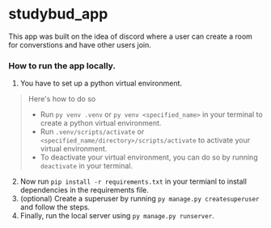 # studybud_app
This app was built on the idea of discord where a user can create a room for converstions and have other users join.


### How to run the app locally.
1. You have to set up a python virtual environment.
  > Here's how to do so
  > - Run `py venv .venv` or `py venv <specified_name>` in your terminal to create a python virtual environment.
  > - Run `.venv/scripts/activate` or `<specified_name/directory>/scripts/activate` to activate your virtual environment.
  > - To deactivate your virtual environment, you can do so by running `deactivate` in your terminal.

2. Now run `pip install -r requirements.txt` in your termianl to install dependencies in the requirements file.
3. (optional) Create a superuser by running `py manage.py createsuperuser` and follow the steps.
4. Finally, run the local server using `py manage.py runserver`.
